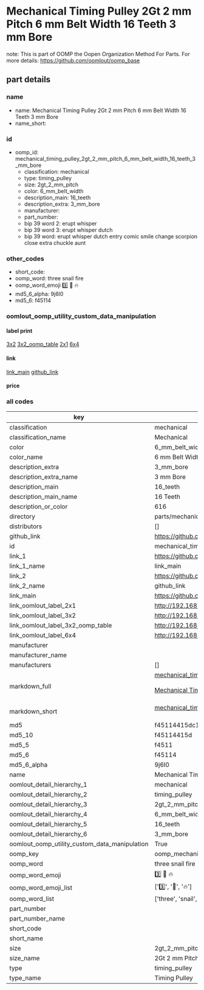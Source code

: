 # Mechanical Timing Pulley 2Gt 2 mm Pitch 6 mm Belt Width 16 Teeth 3 mm Bore  

note: This is part of OOMP the Oopen Organization Method For Parts. For more details: https://github.com/oomlout/oomp_base

##  part details





### name
* name: Mechanical Timing Pulley 2Gt 2 mm Pitch 6 mm Belt Width 16 Teeth 3 mm Bore
* name_short: 
### id
* oomp_id: mechanical_timing_pulley_2gt_2_mm_pitch_6_mm_belt_width_16_teeth_3_mm_bore
  * classification: mechanical
  * type: timing_pulley
  * size: 2gt_2_mm_pitch
  * color: 6_mm_belt_width
  * description_main: 16_teeth
  * description_extra: 3_mm_bore
  * manufacturer: 
  * part_number: 
  * bip 39 word 2: erupt whisper
  * bip 39 word 3: erupt whisper dutch
  * bip 39 word: erupt whisper dutch entry comic smile change scorpion close extra chuckle aunt

### other_codes
* short_code: 
* oomp_word: three snail fire
* oomp_word_emoji :three: :snail: :fire:
* md5_6_alpha: 9j6l0
* md5_6: f45114






### oomlout_oomp_utility_custom_data_manipulation
#### label print
[3x2](http://192.168.1.245:1112/?label=oomp%209j6l0)
[3x2_oomp_table](http://192.168.1.107:1112/?label=oomp%209j6l0)
[2x1](http://192.168.1.242:1112/?label=oomp%209j6l0)
[6x4](http://192.168.1.55:1112/?label=oomp%209j6l0)    

#### link

[link_main](https://github.com/oomlout/oomlout_oomp_current_version_messy/tree/main/parts/mechanical_timing_pulley_2gt_2_mm_pitch_6_mm_belt_width_16_teeth_3_mm_bore) [github_link](https://github.com/oomlout/oomlout_oomp_part_src/tree/main/parts/mechanical_timing_pulley_2gt_2_mm_pitch_6_mm_belt_width_16_teeth_3_mm_bore)                             

#### price







### all codes 
| key | value |  
| --- | --- |  
| classification | mechanical |  
| classification_name | Mechanical |  
| color | 6_mm_belt_width |  
| color_name | 6 mm Belt Width |  
| description_extra | 3_mm_bore |  
| description_extra_name | 3 mm Bore |  
| description_main | 16_teeth |  
| description_main_name | 16 Teeth |  
| description_or_color | 616 |  
| directory | parts/mechanical_timing_pulley_2gt_2_mm_pitch_6_mm_belt_width_16_teeth_3_mm_bore |  
| distributors | [] |  
| github_link | https://github.com/oomlout/oomlout_oomp_part_src/tree/main/parts/mechanical_timing_pulley_2gt_2_mm_pitch_6_mm_belt_width_16_teeth_3_mm_bore |  
| id | mechanical_timing_pulley_2gt_2_mm_pitch_6_mm_belt_width_16_teeth_3_mm_bore |  
| link_1 | https://github.com/oomlout/oomlout_oomp_current_version_messy/tree/main/parts/mechanical_timing_pulley_2gt_2_mm_pitch_6_mm_belt_width_16_teeth_3_mm_bore |  
| link_1_name | link_main |  
| link_2 | https://github.com/oomlout/oomlout_oomp_part_src/tree/main/parts/mechanical_timing_pulley_2gt_2_mm_pitch_6_mm_belt_width_16_teeth_3_mm_bore |  
| link_2_name | github_link |  
| link_main | https://github.com/oomlout/oomlout_oomp_current_version_messy/tree/main/parts/mechanical_timing_pulley_2gt_2_mm_pitch_6_mm_belt_width_16_teeth_3_mm_bore |  
| link_oomlout_label_2x1 | http://192.168.1.242:1112/?label=oomp%209j6l0 |  
| link_oomlout_label_3x2 | http://192.168.1.245:1112/?label=oomp%209j6l0 |  
| link_oomlout_label_3x2_oomp_table | http://192.168.1.107:1112/?label=oomp%209j6l0 |  
| link_oomlout_label_6x4 | http://192.168.1.55:1112/?label=oomp%209j6l0 |  
| manufacturer |  |  
| manufacturer_name |  |  
| manufacturers | [] |  
| markdown_full | [mechanical_timing_pulley_2gt_2_mm_pitch_6_mm_belt_width_16_teeth_3_mm_bore](https://github.com/oomlout/oomlout_oomp_current_version_messy/tree/main/parts/mechanical_timing_pulley_2gt_2_mm_pitch_6_mm_belt_width_16_teeth_3_mm_bore)<br>[](https://github.com/oomlout/oomlout_oomp_current_version_messy/tree/main/parts/mechanical_timing_pulley_2gt_2_mm_pitch_6_mm_belt_width_16_teeth_3_mm_bore)<br>[Mechanical Timing Pulley 2Gt 2 Mm Pitch 6 Mm Belt Width 16 Teeth 3 Mm Bore](https://github.com/oomlout/oomlout_oomp_current_version_messy/tree/main/parts/mechanical_timing_pulley_2gt_2_mm_pitch_6_mm_belt_width_16_teeth_3_mm_bore)<br><br> |  
| markdown_short | [mechanical_timing_pulley_2gt_2_mm_pitch_6_mm_belt_width_16_teeth_3_mm_bore](https://github.com/oomlout/oomlout_oomp_current_version_messy/tree/main/parts/mechanical_timing_pulley_2gt_2_mm_pitch_6_mm_belt_width_16_teeth_3_mm_bore)<br><br> |  
| md5 | f45114415dc124c7329724ba88fea267 |  
| md5_10 | f45114415d |  
| md5_5 | f4511 |  
| md5_6 | f45114 |  
| md5_6_alpha | 9j6l0 |  
| name | Mechanical Timing Pulley 2Gt 2 mm Pitch 6 mm Belt Width 16 Teeth 3 mm Bore |  
| oomlout_detail_hierarchy_1 | mechanical |  
| oomlout_detail_hierarchy_2 | timing_pulley |  
| oomlout_detail_hierarchy_3 | 2gt_2_mm_pitch |  
| oomlout_detail_hierarchy_4 | 6_mm_belt_width |  
| oomlout_detail_hierarchy_5 | 16_teeth |  
| oomlout_detail_hierarchy_6 | 3_mm_bore |  
| oomlout_oomp_utility_custom_data_manipulation | True |  
| oomp_key | oomp_mechanical_timing_pulley_2gt_2_mm_pitch_6_mm_belt_width_16_teeth_3_mm_bore |  
| oomp_word | three snail fire |  
| oomp_word_emoji | :three: :snail: :fire: |  
| oomp_word_emoji_list | [':three:', ':snail:', ':fire:'] |  
| oomp_word_list | ['three', 'snail', 'fire'] |  
| part_number |  |  
| part_number_name |  |  
| short_code |  |  
| short_name |  |  
| size | 2gt_2_mm_pitch |  
| size_name | 2Gt 2 mm Pitch |  
| type | timing_pulley |  
| type_name | Timing Pulley |  

